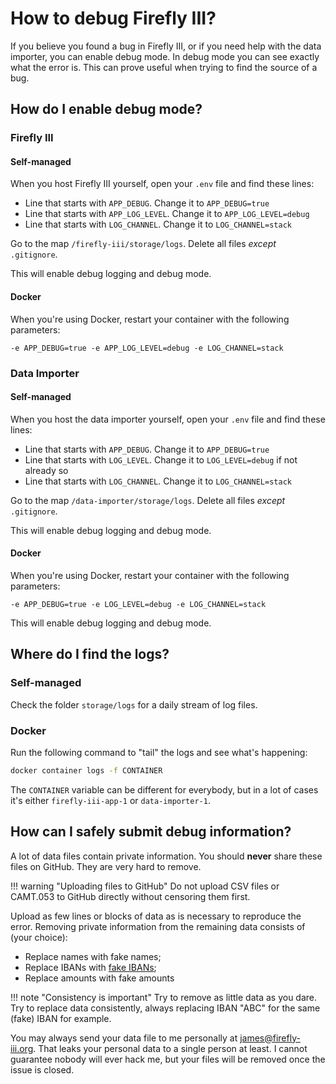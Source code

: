# How to debug Firefly III?

If you believe you found a bug in Firefly III, or if you need help with the data importer,  you can enable debug mode. In debug mode you can see exactly what the error is. This can prove useful when trying to find the source of a bug.

## How do I enable debug mode?

### Firefly III

#### Self-managed

When you host Firefly III yourself, open your `.env` file and find these lines:

* Line that starts with `APP_DEBUG`. Change it to `APP_DEBUG=true`
* Line that starts with `APP_LOG_LEVEL`. Change it to `APP_LOG_LEVEL=debug`
* Line that starts with `LOG_CHANNEL`. Change it to `LOG_CHANNEL=stack`

Go to the map `/firefly-iii/storage/logs`. Delete all files _except_ `.gitignore`.

This will enable debug logging and debug mode.

#### Docker

When you're using Docker, restart your container with the following parameters:

```text
-e APP_DEBUG=true -e APP_LOG_LEVEL=debug -e LOG_CHANNEL=stack
```

### Data Importer

#### Self-managed

When you host the data importer yourself, open your `.env` file and find these lines:

* Line that starts with `APP_DEBUG`. Change it to `APP_DEBUG=true`
* Line that starts with `LOG_LEVEL`. Change it to `LOG_LEVEL=debug` if not already so
* Line that starts with `LOG_CHANNEL`. Change it to `LOG_CHANNEL=stack`

Go to the map `/data-importer/storage/logs`. Delete all files _except_ `.gitignore`.

This will enable debug logging and debug mode.

#### Docker

When you're using Docker, restart your container with the following parameters:

```text
-e APP_DEBUG=true -e LOG_LEVEL=debug -e LOG_CHANNEL=stack
```

This will enable debug logging and debug mode.

## Where do I find the logs?

### Self-managed

Check the folder `storage/logs` for a daily stream of log files.

### Docker

Run the following command to "tail" the logs and see what's happening:

```bash
docker container logs -f CONTAINER
```

The `CONTAINER` variable can be different for everybody, but in a lot of cases it's either `firefly-iii-app-1` or `data-importer-1`.

## How can I safely submit debug information?

A lot of data files contain private information. You should **never** share these files on GitHub. They are very hard to remove.

!!! warning "Uploading files to GitHub"
    Do not upload CSV files or CAMT.053 to GitHub directly without censoring them first.

Upload as few lines or blocks of data as is necessary to reproduce the error. Removing private information from the remaining data consists of (your choice):

- Replace names with fake names;
- Replace IBANs with [fake IBANs](https://fakeiban.org/);
- Replace amounts with fake amounts

!!! note "Consistency is important"
    Try to remove as little data as you dare. Try to replace data consistently, always replacing IBAN "ABC" for the same (fake) IBAN for example.

You may always send your data file to me personally at [james@firefly-iii.org](mailto:james@firefly-iii.org). That leaks your personal data to a single person at least. I cannot guarantee nobody will ever hack me, but your files will be removed once the issue is closed.
